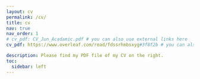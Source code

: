 ```yaml
---
layout: cv
permalink: /cv/
title: cv
nav: true
nav_order: 1
# cv_pdf: CV_Jun_Acadamic.pdf # you can also use external links here
cv_pdf: https://www.overleaf.com/read/fdssrhmbsxyg#3f8f2b # you can also use external links here

description: Please find my PDF file of my CV on the right.
toc:
  sidebar: left
---
```

